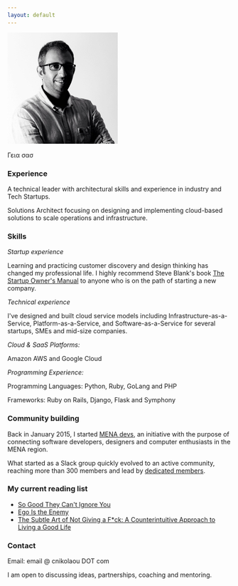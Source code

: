 ```yaml
---
layout: default
---
```


![](/assets/images/cnicolaou_portrait.jpg)

Γεια σασ

### Experience

A technical leader with architectural skills and experience in industry and Tech Startups.

Solutions Architect focusing on designing and implementing cloud-based solutions to scale operations and infrastructure.

### Skills

*Startup experience*

Learning and practicing customer discovery and design thinking has changed my professional life. I highly recommend Steve Blank's book [The Startup Owner's Manual](https://amzn.to/2NDX5yU) to anyone who is on the path of starting a new company.

*Technical experience*

I've designed and built cloud service models including Infrastructure-as-a-Service, Platform-as-a-Service, and Software-as-a-Service for several startups, SMEs and mid-size companies.

*Cloud & SaaS Platforms:*

Amazon AWS and Google Cloud

*Programming Experience:*

Programming Languages: Python, Ruby, GoLang and PHP

Frameworks: Ruby on Rails, Django, Flask and Symphony

### Community building

Back in January 2015, I started [MENA devs](http://menadevs.com), an initiative with the purpose of connecting software developers, designers and computer enthusiasts in the MENA region.

What started as a Slack group quickly evolved to an active community, reaching more than 300 members and lead by [dedicated members](https://github.com/mena-devs).

### My current reading list

- [So Good They Can't Ignore You](https://amzn.to/2zqoL1s)
- [Ego Is the Enemy](https://amzn.to/2Dr39WB)
- [The Subtle Art of Not Giving a F*ck: A Counterintuitive Approach to Living a Good Life](https://amzn.to/2Nzep7P)

### Contact

Email: email @ cnikolaou DOT com

I am open to discussing ideas, partnerships, coaching and mentoring.
